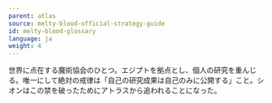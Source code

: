 ```yaml
---
parent: atlas
source: melty-blood-official-strategy-guide
id: melty-blood-glossary
language: ja
weight: 4
---
```


世界に点在する魔術協会のひとつ。エジプトを拠点とし、個人の研究を重んじる。唯一にして絶対の戒律は「自己の研究成果は自己のみに公開する」こと。シオンはこの禁を破ったためにアトラスから追われることになった。
